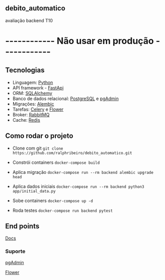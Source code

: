 ## debito_automatico

avaliação backend T10


# ------------ Não usar em produção ------------





## Tecnologias
- Linguagem: [Python](https://www.python.org/)
- API framework - [FastApi](https://fastapi.tiangolo.com/)
- ORM: [SQLAlchemy](https://www.sqlalchemy.org/link)
- Banco de dados relacional: [PostgreSQL](https://www.postgresql.org/) e [pgAdmin](https://www.pgadmin.org/)
- Migrações: [Alembic](https://alembic.sqlalchemy.org/en/latest/link)
- Tarefas: [Celery](https://pypi.org/project/celery/) e [Flower](https://flower.readthedocs.io/en/latest/)
- Broker: [RabbitMQ](https://www.rabbitmq.com/)
- Cache: [Redis](https://redis.io/)




## Como rodar o projeto
- Clone com git
`git clone https://github.com/ralphribeiro/debito_automatico.git`

- Constrói containers
`docker-compose build`

- Aplica migração
`docker-compose run --rm backend alembic upgrade head`

- Aplica dados iniciais
`docker-compose run --rm backend python3 app/initial_data.py`

- Sobe containers
`docker-compose up -d`

- Roda testes
`docker-compose run backend pytest`





## End points

[Docs](http://localhost:8000/api/v1/docs)




### Suporte

[pgAdmin](http://localhost:5050/)

[Flower](http://localhost:5555/)


